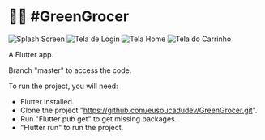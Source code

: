 # :technologist: #GreenGrocer
![Splash Screen](https://user-images.githubusercontent.com/107583961/205939622-8ff0b59a-7809-4aeb-9f02-25ff0ceee1a4.png)
![Tela de Login](https://user-images.githubusercontent.com/107583961/205953982-69d74a2a-903c-4246-ba60-5aea34beffab.png)
![Tela Home](https://user-images.githubusercontent.com/107583961/205954041-8560f393-144d-4e04-a946-ef83456df243.png)
![Tela do Carrinho](https://user-images.githubusercontent.com/107583961/205954105-78ecf09a-31d2-432a-93e9-81943a98a6cb.png)

A Flutter app.

Branch "master" to access the code.

To run the project, you will need:

  - Flutter installed.
  - Clone the project  "https://github.com/eusoucadudev/GreenGrocer.git".
  - Run "Flutter pub get" to get missing packages.
  - "Flutter run" to run the project.


